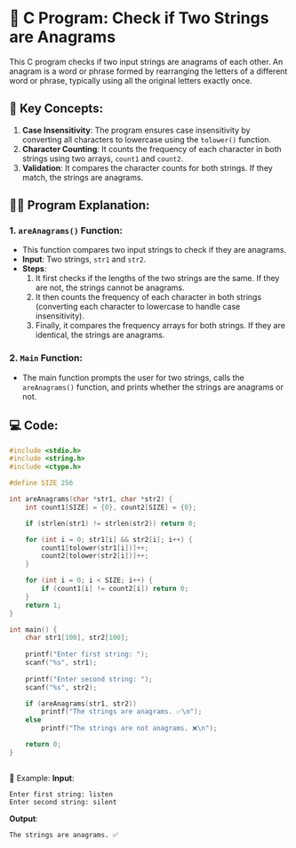 # 📝 C Program: Check if Two Strings are Anagrams

This C program checks if two input strings are anagrams of each other. An anagram is a word or phrase formed by rearranging the letters of a different word or phrase, typically using all the original letters exactly once.

## 🔑 Key Concepts:
1. **Case Insensitivity**: The program ensures case insensitivity by converting all characters to lowercase using the `tolower()` function.
2. **Character Counting**: It counts the frequency of each character in both strings using two arrays, `count1` and `count2`.
3. **Validation**: It compares the character counts for both strings. If they match, the strings are anagrams.

## 🧑‍💻 Program Explanation:

### 1. `areAnagrams()` Function:
- This function compares two input strings to check if they are anagrams.
- **Input**: Two strings, `str1` and `str2`.
- **Steps**:
  1. It first checks if the lengths of the two strings are the same. If they are not, the strings cannot be anagrams.
  2. It then counts the frequency of each character in both strings (converting each character to lowercase to handle case insensitivity).
  3. Finally, it compares the frequency arrays for both strings. If they are identical, the strings are anagrams.

### 2. `Main` Function:
- The main function prompts the user for two strings, calls the `areAnagrams()` function, and prints whether the strings are anagrams or not.

## 💻 Code:

```c
#include <stdio.h>
#include <string.h>
#include <ctype.h>

#define SIZE 256

int areAnagrams(char *str1, char *str2) {
    int count1[SIZE] = {0}, count2[SIZE] = {0};

    if (strlen(str1) != strlen(str2)) return 0;

    for (int i = 0; str1[i] && str2[i]; i++) {
        count1[tolower(str1[i])]++;
        count2[tolower(str2[i])]++;
    }

    for (int i = 0; i < SIZE; i++) {
        if (count1[i] != count2[i]) return 0;
    }
    return 1;
}

int main() {
    char str1[100], str2[100];
    
    printf("Enter first string: ");
    scanf("%s", str1);
    
    printf("Enter second string: ");
    scanf("%s", str2);

    if (areAnagrams(str1, str2)) 
        printf("The strings are anagrams. ✅\n");
    else 
        printf("The strings are not anagrams. ❌\n");

    return 0;
}
```
##
🌟 Example:
**Input**:

```
Enter first string: listen
Enter second string: silent
```
**Output**:
```
The strings are anagrams. ✅
```
